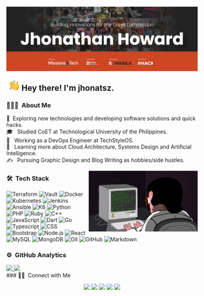 ![Jhonathan Howard Banner](images/banner.png)

<img alt="Night Coding" src="images/wave.gif" width='40' align="left"/><h2> Hey there! I'm jhonatsz.</h2>

### 👨🏻‍💻 &nbsp;About Me

🤔 &nbsp;Exploring new technologies and developing software solutions and quick hacks.<br/>
🎓 &nbsp; Studied CoET at Technological University of the Philippines.<br/>
💼 &nbsp; Working as a DevOps Engineer at TechStyleOS.<br/>
🌱 &nbsp; Learning more about Cloud Architecture, Systems Design and Artificial Intelligence.<br/>
✍️ &nbsp; Pursuing Graphic Design and Blog Writing as hobbies/side hustles.<br/>

<img alt="Coding" height="160em" src="images/coding-3.gif" align="right"/>

### 🛠 &nbsp;Tech Stack
![Terraform](https://img.shields.io/badge/-Terraform-white?style=flat&logo=terraform&logoColor=black)
![Vault](https://img.shields.io/badge/-Vault-white?style=flat&logo=vault&logoColor=black)
![Docker](https://img.shields.io/badge/-Docker-white?style=flat&logo=docker)
![Kubernetes](https://img.shields.io/badge/-Kubernetes-white?style=flat&logo=kubernetes)
![Jenkins](https://img.shields.io/badge/-Jenkins-white?style=flat&logo=jenkins&logoColor=red)
![Ansible](https://img.shields.io/badge/-Ansible-white?style=flat&logo=ansible&logoColor=red)
![K6](https://img.shields.io/badge/-K6-white?style=flat&logo=k6&logoColor=black)
![Python](https://img.shields.io/badge/-Python-white?style=flat&logo=python)
![PHP](https://img.shields.io/badge/-PHP-white?style=flat&logo=PHP)
![Ruby](https://img.shields.io/badge/-Ruby-white?style=flat&logo=ruby&logoColor=red)
![C++](https://img.shields.io/badge/-C++-white?style=flat&logo=C%2B%2B&logoColor=00599C)
![JavaScript](https://img.shields.io/badge/-JavaScript-white?style=flat&logo=javascript)
![Dart](https://img.shields.io/badge/-Dart-white?style=flat&logo=dart&logoColor=blue)
![Go](https://img.shields.io/badge/-Go-white?style=flat&logo=go)
![Typescript](https://img.shields.io/badge/-Typescript-white?style=flat&logo=typescript)
![CSS](https://img.shields.io/badge/-CSS-white?style=flat&logo=CSS3&logoColor=1572B6)
![Bootstrap](https://img.shields.io/badge/-Bootstrap-white?style=flat&logo=bootstrap&logoColor=563D7C)
![Node.js](https://img.shields.io/badge/-Node.js-white?style=flat&logo=node.js)
![React](https://img.shields.io/badge/-React-white?style=flat&logo=react)
![MySQL](https://img.shields.io/badge/-MySQL-white?style=flat&logo=mysql)
![MongoDB](https://img.shields.io/badge/-MongoDB-white?style=flat&logo=mongodb)
![Git](https://img.shields.io/badge/-Git-white?style=flat&logo=git)
![GitHub](https://img.shields.io/badge/-GitHub-white?style=flat&logo=github&logoColor=black)
![Markdown](https://img.shields.io/badge/-Markdown-white?style=flat&logo=markdown&logoColor=black)
</br>
### ⚙️ &nbsp;GitHub Analytics
<a href="https://github.com/jhonatsz">
  <img height="192em" src="https://github-readme-stats-eight-theta.vercel.app/api?username=jhonatsz&show_icons=true&theme=buefy&include_all_commits=true&count_private=true" />
  <img height="192em"  src="https://github-readme-stats-eight-theta.vercel.app/api/top-langs/?username=jhonatsz&layout=compact&langs_count=10&theme=buefy" />
</a>
</br>
### 🤝🏻 &nbsp;Connect with Me
<p align="center">
<a href="https://www.jhonatsz.dev"><img src="https://img.shields.io/badge/-www.jhonatsz.dev-3423A6?style=flat&logo=Google-Chrome&logoColor=white"/></a>
<a href="mailto:jhonathan@giolosts.co"><img src="https://img.shields.io/badge/-jhonatsz@giolosts.co-D14836?style=flat&logo=Gmail&logoColor=white"/></a>
<a href="https://linkedin.com/in/jhonatsz"><img src="https://img.shields.io/badge/-jhonatsz-0077B5?style=flat&logo=Linkedin&logoColor=white"/></a>
<a href="https://instagram.com/jhonatsz"><img src="https://img.shields.io/badge/-@jhonatsz-E4405F?style=flat&logo=Instagram&logoColor=white"/></a>
<a href="https://facebook.com/jhonatsz"><img src="https://img.shields.io/badge/-@jhonatsz-1877F2?style=flat&logo=Facebook&logoColor=white"/></a>
</p>
